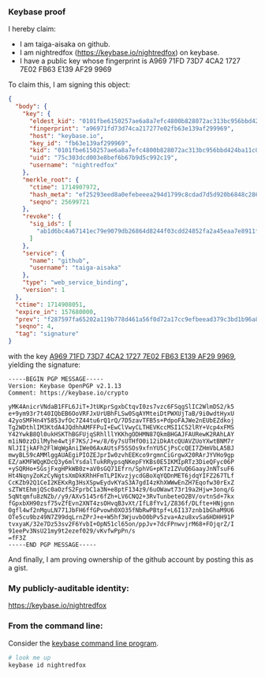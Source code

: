 ### Keybase proof

I hereby claim:

  * I am taiga-aisaka on github.
  * I am nightredfox (https://keybase.io/nightredfox) on keybase.
  * I have a public key whose fingerprint is A969 71FD 73D7 4CA2 1727  7E02 FB63 E139 AF29 9969

To claim this, I am signing this object:

```json
{
  "body": {
    "key": {
      "eldest_kid": "0101fbe6150257ae6a8a7efc4800b828072ac313bc956bbd424ba11c07b1e25263890a",
      "fingerprint": "a96971fd73d74ca217277e02fb63e139af299969",
      "host": "keybase.io",
      "key_id": "fb63e139af299969",
      "kid": "0101fbe6150257ae6a8a7efc4800b828072ac313bc956bbd424ba11c07b1e25263890a",
      "uid": "75c303dcd003e8bef6b67b9d5c992c19",
      "username": "nightredfox"
    },
    "merkle_root": {
      "ctime": 1714907972,
      "hash_meta": "ef25293eed8a0efebeeea294d1799c8cdad7d5d920b6848c286b00c997f8cdd2",
      "seqno": 25699721
    },
    "revoke": {
      "sig_ids": [
        "ab1d6bc4a67141ec79e9079db26864d8244f03cdd24852fa2a45eaa7e8911f560f"
      ]
    },
    "service": {
      "name": "github",
      "username": "taiga-aisaka"
    },
    "type": "web_service_binding",
    "version": 1
  },
  "ctime": 1714908051,
  "expire_in": 157680000,
  "prev": "f287597fa65202a119b778d461a56f0d72a17cc9efbeead379c3bd1b96a8c31b",
  "seqno": 4,
  "tag": "signature"
}
```

with the key [A969 71FD 73D7 4CA2 1727  7E02 FB63 E139 AF29 9969](https://keybase.io/nightredfox), yielding the signature:

```
-----BEGIN PGP MESSAGE-----
Version: Keybase OpenPGP v2.1.13
Comment: https://keybase.io/crypto

yMK4AnicrVNdaB1FFL6JiT+JtUKprSgxbCtqvI0zs7vzc6FSqgSlIC2WlmDS2/k5
e+9ym93r7t40IQbEB6OoVRFJxUrUBhFLSw0SqAYMteiDtPWXUjTaB/9i0wdtHyxU
42yoSMFHn4Y5853vfOc7Z44tu6rQ1rQ/7D5zavTFB5s+PdpoFAJWe2nEUbEZdkoj
Tg2WDthlIM3KtdA4JQdhhAMFFPuI+EwClVwyCLTHEVKccMSI1C52lRY+Vcp4xFMS
Y42YwkB8Ql0ukHSKThBGFUjqSRhlllYKKhgODHMN87QkmBHGAJFAURewK2RAhLAY
m1iN0zzDilMyhe4wtjF7KS/J+w/8/6y7sUTHfO0i12iDkAtcQUAVZUoYXwtBNM7r
NlJIIjkAFh2FlWqWgAniIWe06AxAUtsF5SSOs9xfnYU5CjPsCcQEI7ZHmVbLA5BJ
mwyBLS9cAMMlggAUAEgiPIOZEJprIw0zvhEEKco9rgmnCiGrgwX20RArJYVHo9gp
EZ/aKMFWQgKDcQ3y6mlYsdalTukRRypsqNKepFYKBs0E5IKMIpRTz3DieQFyc06P
+ySQRHo+SGsjFxgHPkWB0z+aV0sGQ71Efrn/SphVG+pKTzIZVuQ6GaayJnNTsuF6
Ht4NqnyZoKzCyNgtsXmDkKRhHFmTLPIKvzjycdGBoXqYQDnMET6jdqYIFZ267TLf
CcKZb92Q1CeI2KEKxRg3HsXSpwEydvKYaS3A7gdI4zKhXWWwEnZH7Eqofw30rExZ
sZTWtEhmjQSc0aOzfS2FprbC1a3N+e8ptF134z9/6uOWawt73r19a2Hjw+3onq/G
5qNtqmfu8zNZb//y9/AXv5145r6fZh+LV6CNQ2+3RvTunbeteO2BV/ovtnSd+7kx
fGpxbXH90zsf75vZfEvn2XNT4zsOHvqB3vXt/IfL8fYv1/Z836f/DLfte+HNjgnn
0gfl4wf2nMguLN771JbFH6ffGPvowh0XO35fNbRwPBtpf+L6I137znb1bGhaM9U6
OTe5cu9bz49N7Z99dqLrnZPrJ+e+W5hf3WjuvbO0bPv5zva+Azu8xvSa6HDHH91P
tvxyaK/32e7Dz53sv2F6YvbI+OpN51cl65on/ppJv+7dcFPnwvjrM68+FOjqrZ/I
91eePv3NsU21my9t2ezef029/vKvfwPpPn/s
=fF3Z
-----END PGP MESSAGE-----

```

And finally, I am proving ownership of the github account by posting this as a gist.

### My publicly-auditable identity:

https://keybase.io/nightredfox

### From the command line:

Consider the [keybase command line program](https://keybase.io/download).

```bash
# look me up
keybase id nightredfox
```
